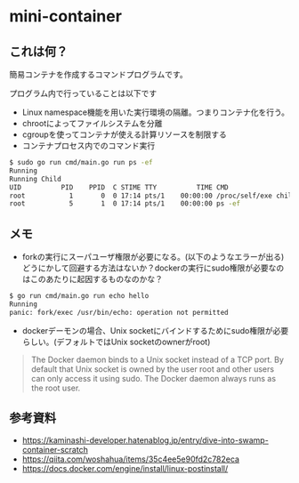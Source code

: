# mini-container

## これは何？
簡易コンテナを作成するコマンドプログラムです。

プログラム内で行っていることは以下です
- Linux namespace機能を用いた実行環境の隔離。つまりコンテナ化を行う。
- chrootによってファイルシステムを分離
- cgroupを使ってコンテナが使える計算リソースを制限する
- コンテナプロセス内でのコマンド実行

```bash
$ sudo go run cmd/main.go run ps -ef
Running
Running Child
UID          PID    PPID  C STIME TTY          TIME CMD
root           1       0  0 17:14 pts/1    00:00:00 /proc/self/exe child ps -ef
root           5       1  0 17:14 pts/1    00:00:00 ps -ef
```
## メモ


- forkの実行にスーパユーザ権限が必要になる。(以下のようなエラーが出る)どうにかして回避する方法はないか？dockerの実行にsudo権限が必要なのはこのあたりに起因するものなのかな？
```bash
$ go run cmd/main.go run echo hello
Running
panic: fork/exec /usr/bin/echo: operation not permitted
```

- dockerデーモンの場合、Unix socketにバインドするためにsudo権限が必要らしい。(デフォルトではUnix socketのownerがroot)
> The Docker daemon binds to a Unix socket instead of a TCP port. By default that Unix socket is owned by the user root and other users can only access it using sudo. The Docker daemon always runs as the root user.

## 参考資料
- https://kaminashi-developer.hatenablog.jp/entry/dive-into-swamp-container-scratch
- https://qiita.com/woshahua/items/35c4ee5e90fd2c782eca
- https://docs.docker.com/engine/install/linux-postinstall/